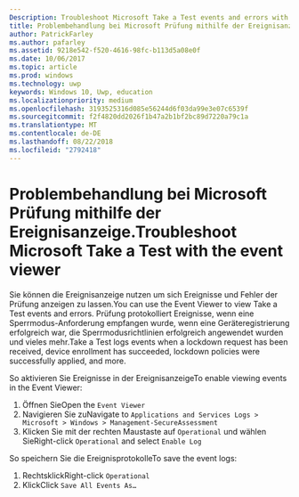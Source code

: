 ```yaml
---
Description: Troubleshoot Microsoft Take a Test events and errors with the event viewer.
title: Problembehandlung bei Microsoft Prüfung mithilfe der Ereignisanzeige.
author: PatrickFarley
ms.author: pafarley
ms.assetid: 9218e542-f520-4616-98fc-b113d5a08e0f
ms.date: 10/06/2017
ms.topic: article
ms.prod: windows
ms.technology: uwp
keywords: Windows 10, Uwp, education
ms.localizationpriority: medium
ms.openlocfilehash: 3193525316d085e56244d6f03da99e3e07c6539f
ms.sourcegitcommit: f2f4820dd2026f1b47a2b1bf2bc89d7220a79c1a
ms.translationtype: MT
ms.contentlocale: de-DE
ms.lasthandoff: 08/22/2018
ms.locfileid: "2792418"
---
```

# <a name="troubleshoot-microsoft-take-a-test-with-the-event-viewer"></a><span data-ttu-id="fb6c6-103">Problembehandlung bei Microsoft Prüfung mithilfe der Ereignisanzeige.</span><span class="sxs-lookup"><span data-stu-id="fb6c6-103">Troubleshoot Microsoft Take a Test with the event viewer</span></span>

<span data-ttu-id="fb6c6-104">Sie können die Ereignisanzeige nutzen um sich Ereignisse und Fehler der Prüfung anzeigen zu lassen.</span><span class="sxs-lookup"><span data-stu-id="fb6c6-104">You can use the Event Viewer to view Take a Test events and errors.</span></span> <span data-ttu-id="fb6c6-105">Prüfung protokolliert Ereignisse, wenn eine Sperrmodus-Anforderung empfangen wurde, wenn eine Geräteregistrierung erfolgreich war, die Sperrmodusrichtlinien erfolgreich angewendet wurden und vieles mehr.</span><span class="sxs-lookup"><span data-stu-id="fb6c6-105">Take a Test logs events when a lockdown request has been received, device enrollment has succeeded, lockdown policies were successfully applied, and more.</span></span>

<span data-ttu-id="fb6c6-106">So aktivieren Sie Ereignisse in der Ereignisanzeige</span><span class="sxs-lookup"><span data-stu-id="fb6c6-106">To enable viewing events in the Event Viewer:</span></span>
1. <span data-ttu-id="fb6c6-107">Öffnen Sie</span><span class="sxs-lookup"><span data-stu-id="fb6c6-107">Open the</span></span> `Event Viewer`
2. <span data-ttu-id="fb6c6-108">Navigieren Sie zu</span><span class="sxs-lookup"><span data-stu-id="fb6c6-108">Navigate to</span></span> `Applications and Services Logs > Microsoft > Windows > Management-SecureAssessment`
3. <span data-ttu-id="fb6c6-109">Klicken Sie mit der rechten Maustaste auf `Operational` und wählen Sie</span><span class="sxs-lookup"><span data-stu-id="fb6c6-109">Right-click `Operational` and select</span></span> `Enable Log`

<span data-ttu-id="fb6c6-110">So speichern Sie die Ereignisprotokolle</span><span class="sxs-lookup"><span data-stu-id="fb6c6-110">To save the event logs:</span></span>
1. <span data-ttu-id="fb6c6-111">Rechtsklick</span><span class="sxs-lookup"><span data-stu-id="fb6c6-111">Right-click</span></span> `Operational`
2. <span data-ttu-id="fb6c6-112">Klick</span><span class="sxs-lookup"><span data-stu-id="fb6c6-112">Click</span></span> `Save All Events As…`
